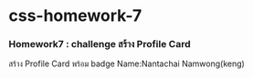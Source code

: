 # css-homework-7
### Homework7 : challenge สร้าง Profile Card 
สร้าง Profile Card พร้อม badge
Name:Nantachai Namwong(keng)